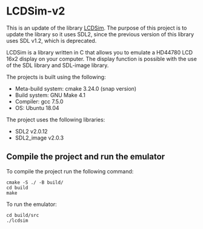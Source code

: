# LCDSim-v2

This is an update of the library [LCDSim](https://github.com/dylangageot/LCDSim).
The purpose of this project is to update the library so it uses SDL2, since the previous version of this library uses
SDL v1.2, which is deprecated.

LCDSim is a library written in C that allows you to emulate a HD44780 LCD 16x2 display on your computer. The display
function is possible with the use of the SDL library and SDL-image library.

The projects is built using the following:
- Meta-build system: cmake 3.24.0 (snap version)
- Build system: GNU Make 4.1
- Compiler: gcc 7.5.0
- OS: Ubuntu 18.04

The project uses the following libraries:
- SDL2 v2.0.12
- SDL2_image v2.0.3

## Compile the project and run the emulator

To compile the project run the following command:
``` 
cmake -S ./ -B build/
cd build
make
``` 

To run the emulator:
```
cd build/src
./lcdsim
```